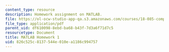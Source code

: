 ```yaml
---
content_type: resource
description: Homework assignment on MATLAB.
file: https://ol-ocw-studio-app-qa.s3.amazonaws.com/courses/18-085-computational-science-and-engineering-i-fall-2008/826c525c8137544e010ea1186c994757_ml1.pdf
file_type: application/pdf
parent_uid: df610098-8ebd-ba68-b43f-7d3a6f71d7c5
resourcetype: Document
title: MATLAB Homework 1
uid: 826c525c-8137-544e-010e-a1186c994757
---
```

